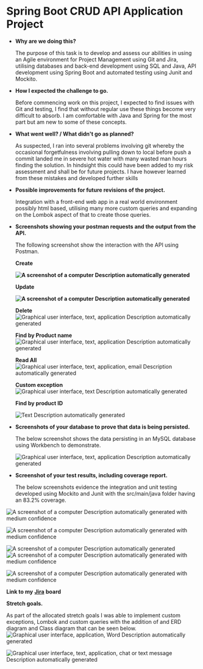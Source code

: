 # Spring Boot CRUD API Application Project

-   **Why are we doing this?**

    The purpose of this task is to develop and assess our abilities in using an
    Agile environment for Project Management using Git and Jira, utilising
    databases and back-end development using SQL and Java, API development using
    Spring Boot and automated testing using Junit and Mockito.

-   **How I expected the challenge to go.**

    Before commencing work on this project, I expected to find issues with Git
    and testing, I find that without regular use these things become very
    difficult to absorb. I am comfortable with Java and Spring for the most part
    but am new to some of these concepts.

-   **What went well? / What didn't go as planned?**

    As suspected, I ran into several problems involving git whereby the
    occasional forgetfulness involving pulling down to local before push a
    commit landed me in severe hot water with many wasted man hours finding the
    solution. In hindsight this could have been added to my risk assessment and
    shall be for future projects. I have however learned from these mistakes and
    developed further skills

-   **Possible improvements for future revisions of the project.**

    Integration with a front-end web app in a real world environment possibly
    html based, utilising many more custom queries and expanding on the Lombok
    aspect of that to create those queries.

-   **Screenshots showing your postman requests and the output from the API.**

    The following screenshot show the interaction with the API using Postman.

    **Create**

    **![A screenshot of a computer Description automatically
    generated](https://github.com/rhysevans371a/SpringBootProject/blob/main/Documentation/Create.png)**

    **Update**

    **![A screenshot of a computer Description automatically
    generated](https://github.com/rhysevans371a/SpringBootProject/blob/main/Documentation/update.png)**

    **Delete**![Graphical user interface, text, application Description
    automatically generated](https://github.com/rhysevans371a/SpringBootProject/blob/main/Documentation/delete.png)

    **Find by Product name**![Graphical user interface, text, application
    Description automatically
    generated](https://github.com/rhysevans371a/SpringBootProject/blob/main/Documentation/getbyproductname.png)

    **Read All**![Graphical user interface, text, application, email Description
    automatically generated](https://github.com/rhysevans371a/SpringBootProject/blob/main/Documentation/ReadAll.png)

    **Custom exception** ![Graphical user interface, text Description
    automatically generated](https://github.com/rhysevans371a/SpringBootProject/blob/main/Documentation/customexception.png)

    **Find by product ID**

    ![Text Description automatically
    generated](https://github.com/rhysevans371a/SpringBootProject/blob/main/Documentation/ReadById.png)

-   **Screenshots of your database to prove that data is being persisted.**

    The below screenshot shows the data persisting in an MySQL database using
    Workbench to demonstrate.

    ![Graphical user interface, text, application Description automatically
    generated](https://github.com/rhysevans371a/SpringBootProject/blob/main/Documentation/workbench.png)

-   **Screenshot of your test results, including coverage report.**

    The below screenshots evidence the integration and unit testing developed
    using Mockito and Junit with the src/main/java folder having an 83.2%
    coverage.

![A screenshot of a computer Description automatically generated with medium
confidence](https://github.com/rhysevans371a/SpringBootProject/blob/main/Documentation/all%20tests%20run.png)

![A screenshot of a computer Description automatically generated with medium
confidence](https://github.com/rhysevans371a/SpringBootProject/blob/main/Documentation/application%20unit%20test.png)

![A screenshot of a computer Description automatically
generated](https://github.com/rhysevans371a/SpringBootProject/blob/main/Documentation/controller%20unit%20test.png)![A screenshot of a
computer Description automatically generated with medium
confidence](https://github.com/rhysevans371a/SpringBootProject/blob/main/Documentation/integration%20testing.png)

![A screenshot of a computer Description automatically generated with medium
confidence](https://github.com/rhysevans371a/SpringBootProject/blob/main/Documentation/service%20unit%20test.png)

**Link to my**
[**Jira**](https://qa-springboot-project.atlassian.net/jira/software/projects/QS/boards/1)
**board**

**Stretch goals.**

As part of the allocated stretch goals I was able to implement custom
exceptions, Lombok and custom queries with the addition of and ERD diagram and
Class diagram that can be seen below. ![Graphical user interface, application,
Word Description automatically
generated](https://github.com/rhysevans371a/SpringBootProject/blob/main/Documentation/umldiag.png)

![Graphical user interface, text, application, chat or text message Description
automatically generated](https://github.com/rhysevans371a/SpringBootProject/blob/main/Documentation/ERD.png)
